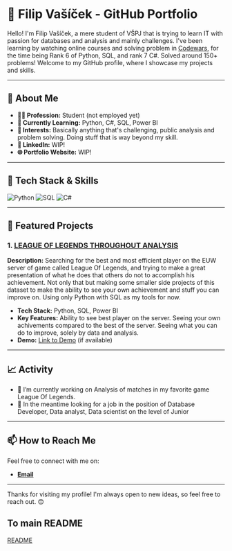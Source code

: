 
# 🌟 Filip Vašíček - GitHub Portfolio

Hello! I'm Filip Vašíček, a mere student of VŠPJ that is trying to learn IT with passion for databases and analysis and mainly challenges. I've been learning by watching online courses and solving problem in [Codewars](https://www.codewars.com/users/tempztzektana), for the time being Rank 6 of Python, SQL, and rank 7 C#. Solved around 150+ problems! Welcome to my GitHub profile, where I showcase my projects and skills.

---

## 📌 About Me
- **👨‍💻 Profession:** Student (not employed yet)
- **🌱 Currently Learning:** Python, C#, SQL, Power BI
- **🚀 Interests:** Basically anything that's challenging, public analysis and problem solving. Doing stuff that is way beyond my skill.
- **🔗 LinkedIn:** WIP!
- **🌐 Portfolio Website:** WIP!

---

## 🔧 Tech Stack & Skills

![Python](https://img.shields.io/badge/-Python-3776AB?style=flat-square&logo=python&logoColor=white)
![SQL](https://img.shields.io/badge/-SQL-4479A1?style=flat-square&logo=postgresql&logoColor=white)
![C#](https://img.shields.io/badge/-C%23-239120?style=flat-square&logo=c-sharp&logoColor=white)

---

## 📁 Featured Projects

### 1. [LEAGUE OF LEGENDS THROUGHOUT ANALYSIS](https://github.com/tempszektana/project-name)
**Description:** Searching for the best and most efficient player on the EUW server of game called League Of Legends, and trying to make a great presentation of what he does that others do not to accomplish his achievement. Not only that but making some smaller side projects of this dataset to make the ability to see your own achievement and stuff you can improve on. Using only Python with SQL as my tools for now.
- **Tech Stack:** Python, SQL, Power BI
- **Key Features:** Ability to see best player on the server. Seeing your own achivements compared to the best of the server. Seeing what you can do to improve, solely by data and analysis.
- **Demo:** [Link to Demo](URL) (if available)

---

## 📈 Activity

- 🚧 I’m currently working on Analysis of matches in my favorite game League Of Legends.
- 🔭 In the meantime looking for a job in the position of Database Developer, Data analyst, Data scientist on the level of Junior

---

## 📫 How to Reach Me

Feel free to connect with me on:
- **[Email](mailto:filip25vas@gmail.com)**

---

Thanks for visiting my profile! I'm always open to new ideas, so feel free to reach out. 😊

## To main README
[README](README.md)
